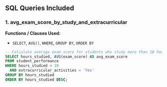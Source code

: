 

## SQL Queries Included

### 1. avg_exam_score_by_study_and_extracurricular
**Functions / Clauses Used:**  
- `SELECT`, `AVG()`, `WHERE`, `GROUP BY`, `ORDER BY`  

```sql
-- Calculate average exam score for students who study more than 10 hours and do extracurricular activities
SELECT hours_studied, AVG(exam_score) AS avg_exam_score
FROM student_performance
WHERE hours_studied > 10 
  AND extracurricular_activities = 'Yes'
GROUP BY hours_studied
ORDER BY hours_studied DESC;
